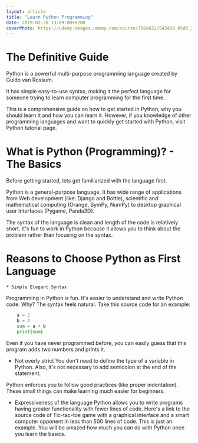 ```yaml
---
layout: article
title: "Learn Python Programming"
date: 2019-02-20 13:09:00+0200
coverPhoto: https://udemy-images.udemy.com/course/750x422/543420_05d5_3.jpg
---
```


# The Definitive Guide
Python is a powerful multi-purpose programming language created by Guido van Rossum.

It has simple easy-to-use syntax, making it the perfect language for someone trying to learn computer programming for the first time.

This is a comprehensive guide on how to get started in Python, why you should learn it and how you can learn it. However, if you knowledge of other programming languages and want to quickly get started with Python, visit Python tutorial page.

# What is Python (Programming)? - The Basics
Before getting started, lets get familiarized with the language first.

Python is a general-purpose language. It has wide range of applications from Web development (like: Django and Bottle), scientific and mathematical computing (Orange, SymPy, NumPy) to desktop graphical user Interfaces (Pygame, Panda3D).

The syntax of the language is clean and length of the code is relatively short. It's fun to work in Python because it allows you to think about the problem rather than focusing on the syntax.

# Reasons to Choose Python as First Language
	* Simple Elegant Syntax
 Programming in Python is fun. It's easier to understand and write Python code. Why? The syntax feels natural. Take this source code for an example:

```python 
	a = 2
	b = 3
	sum = a + b
	print(sum)
```

Even if you have never programmed before, you can easily guess that this program adds two numbers and prints it.

* Not overly strict
You don't need to define the type of a variable in Python. Also, it's not necessary to add semicolon at the end of the statement.

Python enforces you to follow good practices (like proper indentation). These small things can make learning much easier for beginners.

* Expressiveness of the language
Python allows you to write programs having greater functionality with fewer lines of code. Here's a link to the source code of Tic-tac-toe game with a graphical interface and a 
smart computer opponent in less than 500 lines of code. This is just an example. You will be amazed how much you can do with Python once you learn the basics.